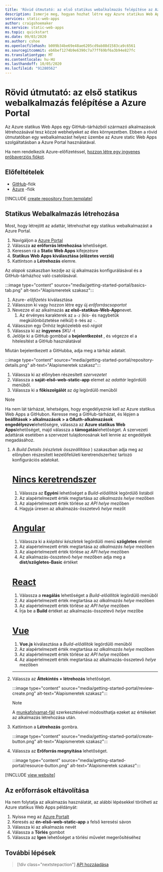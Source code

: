 ```yaml
---
title: 'Rövid útmutató: az első statikus webalkalmazás felépítése az Azure statikus Web Apps a Azure Portal használatával'
description: Ismerje meg, hogyan hozhat létre egy Azure statikus Web Apps példányt a Azure Portal.
services: static-web-apps
author: craigshoemaker
ms.service: static-web-apps
ms.topic: quickstart
ms.date: 09/03/2020
ms.author: cshoe
ms.openlocfilehash: b009b34be69e48ae6205cd9ab88d1583ca9c6561
ms.sourcegitcommit: eb6bef1274b9e6390c7a77ff69bf6a3b94e827fc
ms.translationtype: MT
ms.contentlocale: hu-HU
ms.lasthandoff: 10/05/2020
ms.locfileid: "91280562"
---
```

# <a name="quickstart-building-your-first-static-web-app-in-the-azure-portal"></a>Rövid útmutató: az első statikus webalkalmazás felépítése a Azure Portal

Az Azure statikus Web Apps egy GitHub-tárházból származó alkalmazások létrehozásával tesz közzé webhelyeket az éles környezetben. Ebben a rövid útmutatóban egy webalkalmazást helyez üzembe az Azure static Web Apps szolgáltatásban a Azure Portal használatával.

Ha nem rendelkezik Azure-előfizetéssel, [hozzon létre egy ingyenes próbaverziós fiókot](https://azure.microsoft.com/free).

## <a name="prerequisites"></a>Előfeltételek

- [GitHub](https://github.com)-fiók
- [Azure](https://portal.azure.com) -fiók

[!INCLUDE [create repository from template](../../includes/static-web-apps-get-started-create-repo.md)]

## <a name="create-a-static-web-app"></a>Statikus Webalkalmazás létrehozása

Most, hogy létrejött az adattár, létrehozhat egy statikus webalkalmazást a Azure Portal.

1. Navigáljon a [Azure Portal](https://portal.azure.com)
1. Válassza **az erőforrás létrehozása** lehetőséget.
1. Keressen rá a **Static Web Apps** kifejezésre
1. **Statikus Web Apps kiválasztása (előzetes verzió)**
1. Kattintson a **Létrehozás** elemre.

Az _alapok_ szakaszban kezdje az új alkalmazás konfigurálásával és a GitHub-tárházhoz való csatolásával.

:::image type="content" source="media/getting-started-portal/basics-tab.png" alt-text="Alapismeretek szakasz":::

1. Azure- _előfizetés_ kiválasztása
1. Válasszon ki vagy hozzon létre egy új _erőforráscsoportot_
1. Nevezze el az alkalmazás **az első-statikus-Web-App**nevet.
      1. Az érvényes karakterek az `a-z` (kis- és nagybetűk megkülönböztetése nélkül) `0-9`és az `-`.
1. Válasszon egy Önhöz legközelebb eső _régiót_
1. Válassza ki az **ingyenes** _SKU_ -t
1. Jelölje ki a GitHub gombbal a **bejelentkezést** , és végezze el a hitelesítést a GitHub használatával

Miután bejelentkezett a GitHubba, adja meg a tárház adatait.

:::image type="content" source="media/getting-started-portal/repository-details.png" alt-text="Alapismeretek szakasz":::

1. Válassza ki az előnyben részesített _szervezetet_
1. Válassza a **saját-első-web-static-app** elemet az _adattár_ legördülő menüből.
1. Válassza ki a **főkiszolgálót** az _ág_ legördülő menüből

> [!NOTE]
> Ha nem lát tárházat, lehetséges, hogy engedélyeznie kell az Azure statikus Web Apps a GitHubon. Keresse meg a GitHub-tárházat, és lépjen a **beállítások > alkalmazások > a OAuth-alkalmazások engedélyezve**lehetőségre, válassza az **Azure statikus Web Apps**lehetőséget, majd válassza a **támogatás**lehetőséget. A szervezeti adattárak esetében a szervezet tulajdonosának kell lennie az engedélyek megadásához.

1. A _Build Details (részletek összeállítása_ ) szakaszban adja meg az előnyben részesített kezelőfelületi keretrendszerhez tartozó konfigurációs adatokat.

    # <a name="no-framework"></a>[Nincs keretrendszer](#tab/vanilla-javascript)

    1. Válassza az **Egyéni** lehetőséget a _Build-előállítók_ legördülő listából
    1. Az alapértelmezett érték megtartása az _alkalmazás helye_ mezőben
    1. Az alapértelmezett érték törlése az _API helye_ mezőben
    1. Hagyja üresen az alkalmazás-összetevő _helye_ mezőt

    # <a name="angular"></a>[Angular](#tab/angular)

    1. Válassza ki a _kiépítési készletek_ legördülő menü **szögletes** elemét
    1. Az alapértelmezett érték megtartása az _alkalmazás helye_ mezőben
    1. Az alapértelmezett érték törlése az _API helye_ mezőben
    1. Az alkalmazás-összetevő _helye_ mezőben adja meg a **dist/szögletes-Basic** értéket

    # <a name="react"></a>[React](#tab/react)

    1. Válassza a **reagálás** lehetőséget a _Build-előállítók_ legördülő menüből
    1. Az alapértelmezett érték megtartása az _alkalmazás helye_ mezőben
    1. Az alapértelmezett érték törlése az _API helye_ mezőben
    1. Írja be a **Build** értéket az alkalmazás-összetevő _helye_ mezőbe

    # <a name="vue"></a>[Vue](#tab/vue)

    1. **Vue.js** kiválasztása a _Build-előállítók_ legördülő menüből
    1. Az alapértelmezett érték megtartása az _alkalmazás helye_ mezőben
    1. Az alapértelmezett érték törlése az _API helye_ mezőben
    1. Az alapértelmezett érték megtartása az alkalmazás-összetevő _helye_ mezőben

    ---

1. Válassza az **Áttekintés + létrehozás** lehetőséget.

    :::image type="content" source="media/getting-started-portal/review-create.png" alt-text="Alapismeretek szakasz":::

    > [!NOTE]
    > A [munkafolyamat-fájl](github-actions-workflow.md) szerkesztésével módosíthatja ezeket az értékeket az alkalmazás létrehozása után.

1. Kattintson a **Létrehozás** gombra.

    :::image type="content" source="media/getting-started-portal/create-button.png" alt-text="Alapismeretek szakasz":::

1. Válassza az **Erőforrás megnyitása** lehetőséget.

    :::image type="content" source="media/getting-started-portal/resource-button.png" alt-text="Alapismeretek szakasz":::

[!INCLUDE [view website](../../includes/static-web-apps-get-started-view-website.md)]

## <a name="clean-up-resources"></a>Az erőforrások eltávolítása

Ha nem folytatja az alkalmazás használatát, az alábbi lépésekkel törölheti az Azure statikus Web Apps példányát:

1. Nyissa meg az [Azure Portalt](https://portal.azure.com)
1. Keresés az **én-első-web-static-app** a felső keresési sávon
1. Válassza ki az alkalmazás nevét
1. Válassza a **Törlés** gombot
1. Válassza az **Igen** lehetőséget a törlési művelet megerősítéséhez

## <a name="next-steps"></a>További lépések

> [!div class="nextstepaction"]
> [API hozzáadása](add-api.md)
